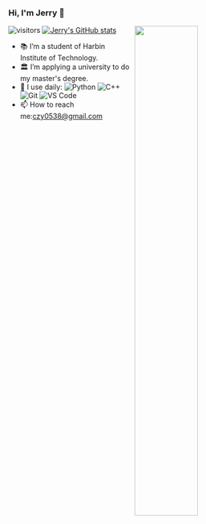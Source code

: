 ### Hi, I'm Jerry 👋 
![visitors](https://visitor-badge.glitch.me/badge?page_id=czy0538.czy0538.README)
[![Jerry's GitHub stats](https://github-readme-stats.vercel.app/api?username=Jerry)](https://github.com/anuraghazra/github-readme-stats&show_icons=true)
<img align="right" width="50%" src="https://github-readme-stats.vercel.app/api?username=czy0538j&show_icons=true">

- 📚 I’m a student of Harbin Institute of Technology.
- 🏛 I’m applying a university to do my master's degree.
- 🚀 I use daily:
![Python](https://img.shields.io/badge/-Python-8fcfd1?style=plastic&logo=Python)
![C++](https://img.shields.io/badge/-C%2B%2B-orange)
![Git](https://img.shields.io/badge/-Git-black?style=plastic&logo=git)
![VS Code](https://img.shields.io/badge/-VS%20Code-007ACC?style=plastic&logo=visual-studio-code)
- 📫 How to reach me:czy0538@gmail.com
